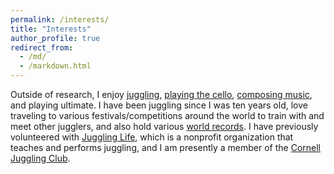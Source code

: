 ```yaml
---
permalink: /interests/
title: "Interests"
author_profile: true
redirect_from: 
  - /md/
  - /markdown.html
---
```


Outside of research, I enjoy [juggling](https://www.youtube.com/watch?v=tJPTU0EOcd0&t=2s), [playing the cello](https://drive.google.com/file/d/1H5a3ELpYbDP4a6sDeMoDpa2EkazbzppD/view?usp=sharing), [composing music](https://musescore.com/user/2623006), and playing ultimate. I have been juggling since I was ten years old, love traveling to various festivals/competitions around the world to train with and meet other jugglers, and also hold various [world records](https://juggle.fandom.com/wiki/Jonah_Botvinick-Greenhouse). I have previously volunteered with [Juggling Life](http://www.jugglinglifeinc.org/), which is a nonprofit organization that teaches and performs juggling, and I am presently a member of the [Cornell Juggling Club](https://cornell.campusgroups.com/jugglingclub/home/). 
